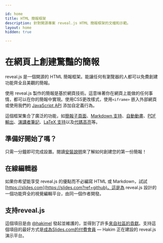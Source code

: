```yaml
---

id: home
title: HTML 簡報框架
description: 針對開源專案 reveal.js HTML 簡報框架的文檔和示範。
layout: home
hidden: true

---
```


# 在網頁上創建驚豔的簡報

reveal.js 是一個開源的 HTML 簡報框架。能讓任何有瀏覽器的人都可以免費創建功能齊全且美觀的簡報。

使用 reveal.js 製作的簡報是基於網頁技術。這意味著你在網頁上能做的任何事情，都可以在你的簡報中實現。使用CSS更改樣式，使用`<iframe>` 嵌入外部網頁或使用我們的 [JavaScript API](/zh-TW/api) 添加自定義行為。

這個框架集合了廣泛的功能，如[簡報子頁面](/zh-TW/vertical-slides/)、[Markdown 支持](/zh-TW/markdown/)、[自動動畫](/zh-TW/auto-animate/)、[PDF 輸出](/zh-TW/pdf-export/)、[演講者筆記](/zh-TW/speaker-view/)、[LaTeX 支持](/zh-TW/math/)以及[代碼高亮](/zh-TW/code/)等。

## 準備好開始了嗎？

只需一分鐘即可完成設置。閱讀[安裝說明](/zh-TW/installation/)來了解如何創建您的第一份簡報！

## 在線編輯器

如果你希望能享受 reveal.js 的優點而不必編寫 HTML 或 Markdown，試試 [https://slides.com](https://slides.com?ref=github)。這是為 reveal.js 設計的一個功能齊全的視覺編輯平台，由同一個作者開發。

## 支持reveal.js

這個項目是由 [@hakimel](https://github.com/hakimel/) 發起並維護的，並得到了許多[來自社區的貢獻](https://github.com/hakimel/reveal.js/graphs/contributors)。支持這個項目的最好方式是[成為Slides.com的付費會員](https://slides.com/pricing) — Hakim 正在建設的 reveal.js 演示平台。